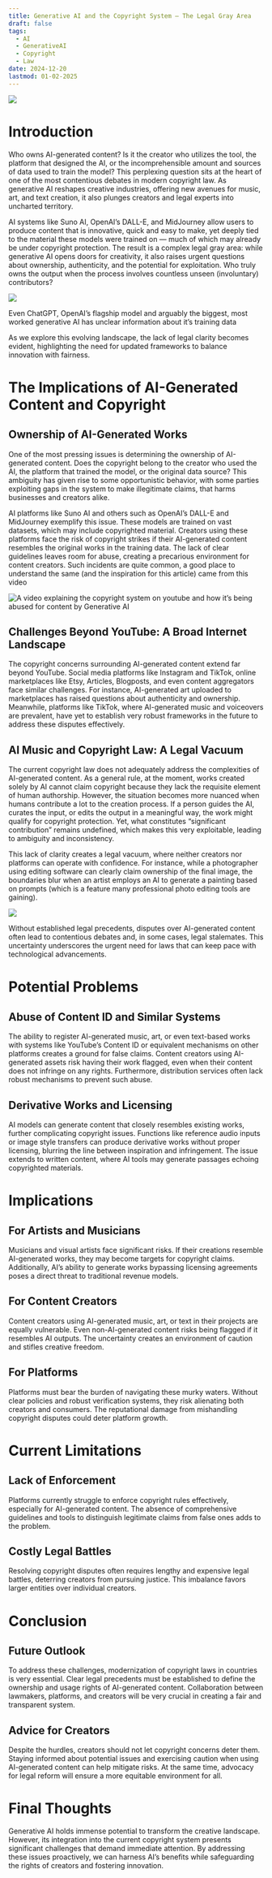 ```yaml
---
title: Generative AI and the Copyright System — The Legal Gray Area
draft: false
tags:
  - AI
  - GenerativeAI
  - Copyright
  - Law
date: 2024-12-20
lastmod: 01-02-2025
---
```


![](https://miro.medium.com/v2/resize:fit:875/0*ta9thFooxCF88yJg.jpg)
# Introduction

Who owns AI-generated content? Is it the creator who utilizes the tool, the platform that designed the AI, or the incomprehensible amount and sources of data used to train the model? This perplexing question sits at the heart of one of the most contentious debates in modern copyright law. As generative AI reshapes creative industries, offering new avenues for music, art, and text creation, it also plunges creators and legal experts into uncharted territory.

AI systems like Suno AI, OpenAI’s DALL-E, and MidJourney allow users to produce content that is innovative, quick and easy to make, yet deeply tied to the material these models were trained on — much of which may already be under copyright protection. The result is a complex legal gray area: while generative AI opens doors for creativity, it also raises urgent questions about ownership, authenticity, and the potential for exploitation. Who truly owns the output when the process involves countless unseen (involuntary) contributors?

![](https://miro.medium.com/v2/resize:fit:875/1*VIecP4HC83S9s6D1yxfmuQ.png)

Even ChatGPT, OpenAI’s flagship model and arguably the biggest, most worked generative AI has unclear information about it’s training data

As we explore this evolving landscape, the lack of legal clarity becomes evident, highlighting the need for updated frameworks to balance innovation with fairness.

# The Implications of AI-Generated Content and Copyright

## Ownership of AI-Generated Works

One of the most pressing issues is determining the ownership of AI-generated content. Does the copyright belong to the creator who used the AI, the platform that trained the model, or the original data source? This ambiguity has given rise to some opportunistic behavior, with some parties exploiting gaps in the system to make illegitimate claims, that harms businesses and creators alike.

AI platforms like Suno AI and others such as OpenAI’s DALL-E and MidJourney exemplify this issue. These models are trained on vast datasets, which may include copyrighted material. Creators using these platforms face the risk of copyright strikes if their AI-generated content resembles the original works in the training data. The lack of clear guidelines leaves room for abuse, creating a precarious environment for content creators. Such incidents are quite common, a good place to understand the same (and the inspiration for this article) came from this video

![A video explaining the copyright system on youtube and how it’s being abused for content by Generative AI](https://youtu.be/LrkAORPiaEA?t=118)

## Challenges Beyond YouTube: A Broad Internet Landscape

The copyright concerns surrounding AI-generated content extend far beyond YouTube. Social media platforms like Instagram and TikTok, online marketplaces like Etsy, Articles, Blogposts, and even content aggregators face similar challenges. For instance, AI-generated art uploaded to marketplaces has raised questions about authenticity and ownership. Meanwhile, platforms like TikTok, where AI-generated music and voiceovers are prevalent, have yet to establish very robust frameworks in the future to address these disputes effectively.

## AI Music and Copyright Law: A Legal Vacuum

The current copyright law does not adequately address the complexities of AI-generated content. As a general rule, at the moment, works created solely by AI cannot claim copyright because they lack the requisite element of human authorship. However, the situation becomes more nuanced when humans contribute a lot to the creation process. If a person guides the AI, curates the input, or edits the output in a meaningful way, the work might qualify for copyright protection. Yet, what constitutes “significant contribution” remains undefined, which makes this very exploitable, leading to ambiguity and inconsistency.

This lack of clarity creates a legal vacuum, where neither creators nor platforms can operate with confidence. For instance, while a photographer using editing software can clearly claim ownership of the final image, the boundaries blur when an artist employs an AI to generate a painting based on prompts (which is a feature many professional photo editing tools are gaining).

![](https://miro.medium.com/v2/resize:fit:875/0*Wyw8VMBomeWLav4a)

Without established legal precedents, disputes over AI-generated content often lead to contentious debates and, in some cases, legal stalemates. This uncertainty underscores the urgent need for laws that can keep pace with technological advancements.

# Potential Problems

## Abuse of Content ID and Similar Systems

The ability to register AI-generated music, art, or even text-based works with systems like YouTube’s Content ID or equivalent mechanisms on other platforms creates a ground for false claims. Content creators using AI-generated assets risk having their work flagged, even when their content does not infringe on any rights. Furthermore, distribution services often lack robust mechanisms to prevent such abuse.

## Derivative Works and Licensing

AI models can generate content that closely resembles existing works, further complicating copyright issues. Functions like reference audio inputs or image style transfers can produce derivative works without proper licensing, blurring the line between inspiration and infringement. The issue extends to written content, where AI tools may generate passages echoing copyrighted materials.

# Implications

## For Artists and Musicians

Musicians and visual artists face significant risks. If their creations resemble AI-generated works, they may become targets for copyright claims. Additionally, AI’s ability to generate works bypassing licensing agreements poses a direct threat to traditional revenue models.

## For Content Creators

Content creators using AI-generated music, art, or text in their projects are equally vulnerable. Even non-AI-generated content risks being flagged if it resembles AI outputs. The uncertainty creates an environment of caution and stifles creative freedom.

## For Platforms

Platforms must bear the burden of navigating these murky waters. Without clear policies and robust verification systems, they risk alienating both creators and consumers. The reputational damage from mishandling copyright disputes could deter platform growth.

# Current Limitations

## Lack of Enforcement

Platforms currently struggle to enforce copyright rules effectively, especially for AI-generated content. The absence of comprehensive guidelines and tools to distinguish legitimate claims from false ones adds to the problem.

## Costly Legal Battles

Resolving copyright disputes often requires lengthy and expensive legal battles, deterring creators from pursuing justice. This imbalance favors larger entities over individual creators.

# Conclusion

## Future Outlook

To address these challenges, modernization of copyright laws in countries is very essential. Clear legal precedents must be established to define the ownership and usage rights of AI-generated content. Collaboration between lawmakers, platforms, and creators will be very crucial in creating a fair and transparent system.

## Advice for Creators

Despite the hurdles, creators should not let copyright concerns deter them. Staying informed about potential issues and exercising caution when using AI-generated content can help mitigate risks. At the same time, advocacy for legal reform will ensure a more equitable environment for all.

# Final Thoughts

Generative AI holds immense potential to transform the creative landscape. However, its integration into the current copyright system presents significant challenges that demand immediate attention. By addressing these issues proactively, we can harness AI’s benefits while safeguarding the rights of creators and fostering innovation.